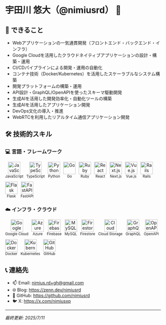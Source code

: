 # 宇田川 悠大（@nimiusrd） 👋

## 🚀 できること

- Webアプリケーションの一気通貫開発（フロントエンド・バックエンド・インフラ）
- Google Cloudを活用したクラウドネイティブアプリケーションの設計・構築・運用
- CI/CDパイプラインによる開発・運用の自動化
- コンテナ技術（Docker/Kubernetes）を活用したスケーラブルなシステム構築
- 開発プラットフォームの構築・運用
- API設計・GraphQL/OpenAPIを使ったスキーマ駆動開発
- 生成AIを活用した開発効率化・自動化ツールの構築
- 生成AIを活用したアプリケーション開発
- DevOps文化の導入・推進
- WebRTCを利用したリアルタイム通信アプリケーション開発

## 🛠️ 技術的スキル

### 💻 言語・フレームワーク
<div style="display: flex; flex-wrap: wrap; gap: 10px;">
  <div align="center">
      <img src="https://cdn.jsdelivr.net/gh/devicons/devicon/icons/javascript/javascript-original.svg" width="40" height="40" alt="JavaScript" title="JavaScript" />
      <br>
      <sub>JavaScript</sub>
    </div>
  <div align="center">
      <img src="https://cdn.jsdelivr.net/gh/devicons/devicon/icons/typescript/typescript-original.svg" width="40" height="40" alt="TypeScript" title="TypeScript" />
      <br>
      <sub>TypeScript</sub>
    </div>
  <div align="center">
      <img src="https://cdn.jsdelivr.net/gh/devicons/devicon/icons/python/python-original.svg" width="40" height="40" alt="Python" title="Python" />
      <br>
      <sub>Python</sub>
    </div>
  <div align="center">
      <img src="https://cdn.jsdelivr.net/gh/devicons/devicon/icons/go/go-original.svg" width="40" height="40" alt="Go" title="Go" />
      <br>
      <sub>Go</sub>
    </div>
  <div align="center">
      <img src="https://cdn.jsdelivr.net/gh/devicons/devicon/icons/ruby/ruby-original.svg" width="40" height="40" alt="Ruby" title="Ruby" />
      <br>
      <sub>Ruby</sub>
    </div>
  <div align="center">
      <img src="https://cdn.jsdelivr.net/gh/devicons/devicon/icons/react/react-original.svg" width="40" height="40" alt="React" title="React" />
      <br>
      <sub>React</sub>
    </div>
  <div align="center">
      <img src="https://cdn.jsdelivr.net/gh/devicons/devicon/icons/nextjs/nextjs-line.svg" width="40" height="40" alt="Next.js" title="Next.js" />
      <br>
      <sub>Next.js</sub>
    </div>
  <div align="center">
      <img src="https://cdn.jsdelivr.net/gh/devicons/devicon/icons/vuejs/vuejs-original.svg" width="40" height="40" alt="Vue.js" title="Vue.js" />
      <br>
      <sub>Vue.js</sub>
    </div>
  <div align="center">
      <img src="https://cdn.jsdelivr.net/gh/devicons/devicon/icons/rails/rails-original-wordmark.svg" width="40" height="40" alt="Rails" title="Rails" />
      <br>
      <sub>Rails</sub>
    </div>
  <div align="center">
      <img src="https://cdn.jsdelivr.net/gh/devicons/devicon/icons/flask/flask-original-wordmark.svg" width="40" height="40" alt="Flask" title="Flask" />
      <br>
      <sub>Flask</sub>
    </div>
  <div align="center">
      <img src="https://cdn.jsdelivr.net/gh/devicons/devicon/icons/fastapi/fastapi-original.svg" width="40" height="40" alt="FastAPI" title="FastAPI" />
      <br>
      <sub>FastAPI</sub>
    </div>
</div>

### ☁️ インフラ・クラウド
<div style="display: flex; flex-wrap: wrap; gap: 10px;">
  <div align="center">
      <img src="https://cdn.jsdelivr.net/gh/devicons/devicon/icons/googlecloud/googlecloud-original.svg" width="40" height="40" alt="Google Cloud" title="Google Cloud" />
      <br>
      <sub>Google Cloud</sub>
    </div>
  <div align="center">
      <img src="https://cdn.jsdelivr.net/gh/devicons/devicon/icons/azure/azure-original.svg" width="40" height="40" alt="Azure" title="Azure" />
      <br>
      <sub>Azure</sub>
    </div>
  <div align="center">
      <img src="https://cdn.jsdelivr.net/gh/devicons/devicon/icons/firebase/firebase-original.svg" width="40" height="40" alt="Firebase" title="Firebase" />
      <br>
      <sub>Firebase</sub>
    </div>
  <div align="center">
      <img src="https://cdn.jsdelivr.net/gh/devicons/devicon/icons/mysql/mysql-original.svg" width="40" height="40" alt="MySQL" title="MySQL" />
      <br>
      <sub>MySQL</sub>
    </div>
  <div align="center">
      <img src="https://icon.icepanel.io/GCP/svg/Firestore.svg" width="40" height="40" alt="Firestore" title="Firestore" />
      <br>
      <sub>Firestore</sub>
    </div>
  <div align="center">
      <img src="https://icon.icepanel.io/GCP/svg/Cloud-Storage.svg" width="40" height="40" alt="Cloud Storage" title="Cloud Storage" />
      <br>
      <sub>Cloud Storage</sub>
    </div>
  <div align="center">
      <img src="https://cdn.jsdelivr.net/gh/devicons/devicon/icons/graphql/graphql-plain.svg" width="40" height="40" alt="GraphQL" title="GraphQL" />
      <br>
      <sub>GraphQL</sub>
    </div>
  <div align="center">
      <img src="https://cdn.jsdelivr.net/gh/devicons/devicon/icons/openapi/openapi-original.svg" width="40" height="40" alt="OpenAPI" title="OpenAPI" />
      <br>
      <sub>OpenAPI</sub>
    </div>
  <div align="center">
      <img src="https://cdn.jsdelivr.net/gh/devicons/devicon/icons/docker/docker-original.svg" width="40" height="40" alt="Docker" title="Docker" />
      <br>
      <sub>Docker</sub>
    </div>
  <div align="center">
      <img src="https://cdn.jsdelivr.net/gh/devicons/devicon/icons/kubernetes/kubernetes-original.svg" width="40" height="40" alt="Kubernetes" title="Kubernetes" />
      <br>
      <sub>Kubernetes</sub>
    </div>
  <div align="center">
      <img src="https://cdn.jsdelivr.net/gh/devicons/devicon/icons/github/github-original-wordmark.svg" width="40" height="40" alt="GitHub" title="GitHub" />
      <br>
      <sub>GitHub</sub>
    </div>
</div>

## 📞 連絡先

- 📫 Email: nimius.rd+gh@gmail.com
- 🌐 Blog: https://zenn.dev/nimiusrd
- 🐙 GitHub: https://github.com/nimiusrd
- 🐦 X: https://x.com/nimiusxp

---

*最終更新: 2025/7/11*

